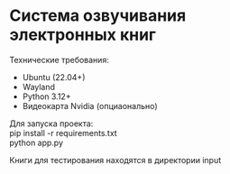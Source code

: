 <h1>Система озвучивания электронных книг</h1>

Технические требования:
<ul>
<li>
Ubuntu (22.04+)
</li>
<li>
Wayland
</li>
<li>
Python 3.12+
</li>
<li>
Видеокарта Nvidia (опциаонально)
</li>
</ul>

Для запуска проекта:
<br>
pip install -r requirements.txt
<br>
python app.py

Книги для тестирования находятся в директории input
